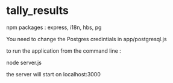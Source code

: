 tally_results
=============

npm packages :
  express,
  i18n,
  hbs,
  pg
  
You need to change the Postgres credintials in app/postgresql.js 

to run the application from the command line :

node server.js

the server will start on localhost:3000


